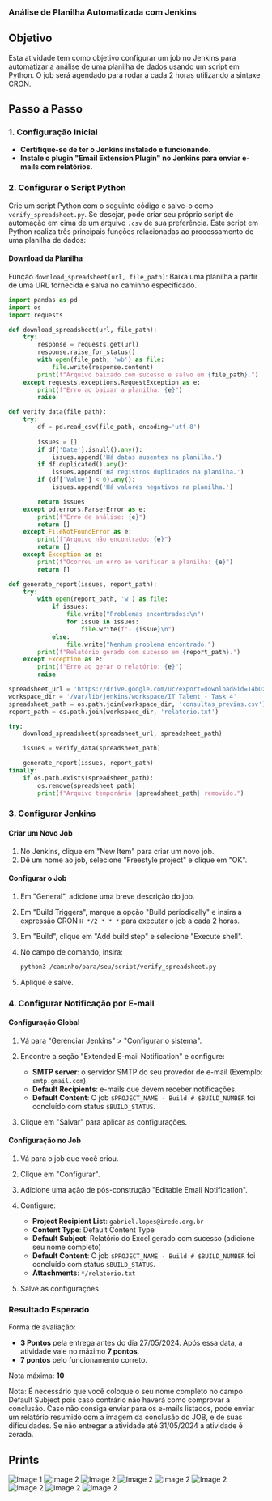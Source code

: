 ### Análise de Planilha Automatizada com Jenkins

## Objetivo

Esta atividade tem como objetivo configurar um job no Jenkins para automatizar a análise de uma planilha de dados usando um script em Python. O job será agendado para rodar a cada 2 horas utilizando a sintaxe CRON.

## Passo a Passo

### 1. Configuração Inicial

- **Certifique-se de ter o Jenkins instalado e funcionando.**
- **Instale o plugin "Email Extension Plugin" no Jenkins para enviar e-mails com relatórios.**

### 2. Configurar o Script Python

Crie um script Python com o seguinte código e salve-o como `verify_spreadsheet.py`. Se desejar, pode criar seu próprio script de automação em cima de um arquivo `.csv` de sua preferência. Este script em Python realiza três principais funções relacionadas ao processamento de uma planilha de dados:

#### Download da Planilha

Função `download_spreadsheet(url, file_path)`: Baixa uma planilha a partir de uma URL fornecida e salva no caminho especificado.

```python
import pandas as pd
import os
import requests

def download_spreadsheet(url, file_path):
    try:
        response = requests.get(url)
        response.raise_for_status()
        with open(file_path, 'wb') as file:
            file.write(response.content)
        print(f"Arquivo baixado com sucesso e salvo em {file_path}.")
    except requests.exceptions.RequestException as e:
        print(f"Erro ao baixar a planilha: {e}")
        raise

def verify_data(file_path):
    try:
        df = pd.read_csv(file_path, encoding='utf-8')
        
        issues = []
        if df['Date'].isnull().any():
            issues.append('Há datas ausentes na planilha.')
        if df.duplicated().any():
            issues.append('Há registros duplicados na planilha.')
        if (df['Value'] < 0).any():
            issues.append('Há valores negativos na planilha.')

        return issues
    except pd.errors.ParserError as e:
        print(f"Erro de análise: {e}")
        return []
    except FileNotFoundError as e:
        print(f"Arquivo não encontrado: {e}")
        return []
    except Exception as e:
        print(f"Ocorreu um erro ao verificar a planilha: {e}")
        return []

def generate_report(issues, report_path):
    try:
        with open(report_path, 'w') as file:
            if issues:
                file.write("Problemas encontrados:\n")
                for issue in issues:
                    file.write(f"- {issue}\n")
            else:
                file.write("Nenhum problema encontrado.")
        print(f"Relatório gerado com sucesso em {report_path}.")
    except Exception as e:
        print(f"Erro ao gerar o relatório: {e}")
        raise

spreadsheet_url = 'https://drive.google.com/uc?export=download&id=14bOzCd_cD6IDMu9_9gGLLqKaBL-_gqaA'
workspace_dir = '/var/lib/jenkins/workspace/IT Talent - Task 4'
spreadsheet_path = os.path.join(workspace_dir, 'consultas_previas.csv')
report_path = os.path.join(workspace_dir, 'relatorio.txt')

try:
    download_spreadsheet(spreadsheet_url, spreadsheet_path)

    issues = verify_data(spreadsheet_path)

    generate_report(issues, report_path)
finally:
    if os.path.exists(spreadsheet_path):
        os.remove(spreadsheet_path)
        print(f"Arquivo temporário {spreadsheet_path} removido.")
```

### 3. Configurar Jenkins

#### Criar um Novo Job

1. No Jenkins, clique em "New Item" para criar um novo job.
2. Dê um nome ao job, selecione "Freestyle project" e clique em "OK".

#### Configurar o Job

1. Em "General", adicione uma breve descrição do job.
2. Em "Build Triggers", marque a opção "Build periodically" e insira a expressão CRON `H */2 * * *` para executar o job a cada 2 horas.
3. Em "Build", clique em "Add build step" e selecione "Execute shell".
4. No campo de comando, insira:

   ```sh
   python3 /caminho/para/seu/script/verify_spreadsheet.py
   ```

5. Aplique e salve.

### 4. Configurar Notificação por E-mail

#### Configuração Global

1. Vá para "Gerenciar Jenkins" > "Configurar o sistema".
2. Encontre a seção "Extended E-mail Notification" e configure:

   - **SMTP server**: o servidor SMTP do seu provedor de e-mail (Exemplo: `smtp.gmail.com`).
   - **Default Recipients**: e-mails que devem receber notificações.
   - **Default Content**: O job `$PROJECT_NAME - Build # $BUILD_NUMBER` foi concluído com status `$BUILD_STATUS`.

3. Clique em "Salvar" para aplicar as configurações.

#### Configuração no Job

1. Vá para o job que você criou.
2. Clique em "Configurar".
3. Adicione uma ação de pós-construção "Editable Email Notification".
4. Configure:

   - **Project Recipient List**: `gabriel.lopes@irede.org.br`
   - **Content Type**: Default Content Type
   - **Default Subject**: Relatório do Excel gerado com sucesso (adicione seu nome completo)
   - **Default Content**: O job `$PROJECT_NAME - Build # $BUILD_NUMBER` foi concluído com status `$BUILD_STATUS`.
   - **Attachments**: `*/relatorio.txt`

5. Salve as configurações.

### Resultado Esperado

Forma de avaliação:

- **3 Pontos** pela entrega antes do dia 27/05/2024. Após essa data, a atividade vale no máximo **7 pontos**.
- **7 pontos** pelo funcionamento correto.

Nota máxima: **10**

Nota: É necessário que você coloque o seu nome completo no campo Default Subject pois caso contrário não haverá como comprovar a conclusão. Caso não consiga enviar para os e-mails listados, pode enviar um relatório resumido com a imagem da conclusão do JOB, e de suas dificuldades. Se não entregar a atividade até 31/05/2024 a atividade é zerada.

## Prints

![Image 1](.github/image-1.png)
![Image 2](.github/image-2.png)
![Image 2](.github/image-3.png)
![Image 2](.github/image-4.png)
![Image 2](.github/image-5.png)
![Image 2](.github/image-6.png)
![Image 2](.github/image-7.png)
![Image 2](.github/image-8.png)
![Image 2](.github/image-9.png)